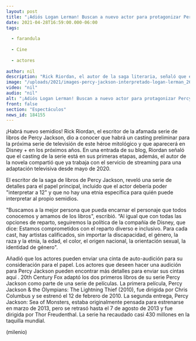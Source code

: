 ```yaml
---
layout: post
title: "¡Adiós Logan Lerman! Buscan a nuevo actor para protagonizar Percy Jackson"
date: 2021-04-28T16:59:00.000-06:00
tags:
  
  - farandula
  
  - Cine
  
  - actores
  
author: nil
description: "Rick Riordan, el autor de la saga literaria, señaló que el casting de la serie está en sus primeras etapas. "
image: "/uploads/2021/images-percy-jackson-interpretado-logan-lerman_26_0_616_383.png"
video: "nil"
audio: "nil"
alt: "¡Adiós Logan Lerman! Buscan a nuevo actor para protagonizar Percy Jackson"
front: false
section: "Espectáculos"
news_id: 184155
---
```


¡Habrá nuevo semidios! Rick Riordan, el escritor de la afamada serie de libros de Percy Jackson, dio a conocer que habrá un casting preliminar para la próxima serie de televisión de este héroe mitológico y que aparecerá en Disney + en los próximos años. En una entrada de su blog, Riordan señaló que el casting de la serie está en sus primeras etapas, además, el autor de la novela compartió que ya trabaja con el servicio de streaming para una adaptación televisiva desde mayo de 2020.

​El escritor de la saga de libros de Percy Jackson, reveló una serie de detalles para el papel principal, incluido que el actor debería poder "interpretar a 12" y que no hay una etnia específica para quién puede interpretar al propio semidios. 

"Buscamos a la mejor persona que pueda encarnar el personaje que todos conocemos y amamos de los libros", escribió. “Al igual que con todas las opciones de reparto, seguiremos la política de la compañía de Disney, que dice: Estamos comprometidos con el reparto diverso e inclusivo. Para cada cast, hay artistas calificados, sin importar la discapacidad, el género, la raza y la etnia, la edad, el color, el origen nacional, la orientación sexual, la identidad de género". 

Añadió que los actores pueden enviar una cinta de auto-audición para su consideración para el papel. Los actores que deseen hacer una audición para Percy Jackson pueden encontrar más detalles para enviar sus cintas aquí . 20th Century Fox adaptó los dos primeros libros de su serie Percy Jackson como parte de una serie de películas. La primera película, Percy Jackson & the Olympians: The Lightning Thief (2010), fue dirigida por Chris Columbus y se estrenó el 12 de febrero de 2010.  La segunda entrega, Percy Jackson: Sea of ​​Monsters, estaba originalmente pensada para estrenarse en marzo de 2013, pero se retrasó hasta el 7 de agosto de 2013 y fue dirigida por Thor Freudenthal. La serie ha recaudado casi 430 millones en la taquilla mundial. 

(milenio)